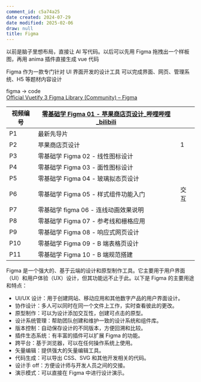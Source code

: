 ```yaml
---
comment_id: c5a74a25
date created: 2024-07-29
date modified: 2025-02-06
draw: null
title: Figma
---
```

以前是脑子里想布局，直接让 AI 写代码。以后可以先用 Figma 拖拽出一个样板图，再用 anima 插件直接生成 vue 代码

<!-- more -->

Figma 作为一款专门针对 UI 界面开发的设计工具 可以完成界面、网页、管理系统、H5 等题材内容设计

figma -> code  
[Official Vuetify 3 Figma Library (Community) – Figma](https://www.figma.com/design/JK1zWdpQyjn2H1LUr0kaiA/Official-Vuetify-3-Figma-Library-(Community)?node-id=1302-3709&m=dev)

| 视频编号 | [零基础学 Figma 01 - 苹果商店页设计_哔哩哔哩_bilibili](https://www.bilibili.com/video/BV1fg411G7cs?p=2&vd_source=dea414ee2d39e74f662ceec0edffdf24) |     |
| ---- | ----------------------------------------------------------------------------------------------------------------------------------- | --- |
| P1   | 最新先导片                                                                                                                               |     |
| P2   | 苹果商店页设计                                                                                                                             | 1   |
| P3   | 零基础学 Figma 02 - 线性图标设计                                                                                                              |     |
| P4   | 零基础学 Figma 03 - 面性图标设计                                                                                                              |     |
| P5   | 零基础学 Figma 04 - 玻璃拟态页设计                                                                                                              |     |
| P6   | 零基础学 Figma 05 - 样式组件功能入门                                                                                                            | 交互  |
| P7   | 零基础学 figma 06 - 连线动画效果说明                                                                                                             |     |
| P8   | 零基础学 Figma 07 - 参考线和栅格应用                                                                                                            |     |
| P9   | 零基础学 Figma 08 - 响应式网页设计                                                                                                             |     |
| P10  | 零基础学 Figma 09 - B 端表格页设计                                                                                                             |     |
| P11  | 零基础学 Figma 10 - B 端规范搭建                                                                                                              |     |

Figma 是一个强大的、基于云端的设计和原型制作工具。它主要用于用户界面（UI）和用户体验（UX）设计，但其功能远不止于此。以下是 Figma 的主要用途和特点：

- UI/UX 设计：用于创建网站、移动应用和其他数字产品的用户界面设计。
- 协作设计：多人可以同时在同一个文件上工作，实时查看彼此的更改。
- 原型制作：可以为设计添加交互性，创建可点击的原型。
- 设计系统管理：帮助团队创建和维护一致的设计系统和组件库。
- 版本控制：自动保存设计的不同版本，方便回溯和比较。
- 插件生态系统：有丰富的插件可以扩展 Figma 的功能。
- 跨平台：基于浏览器，可以在任何操作系统上使用。
- 矢量编辑：提供强大的矢量编辑工具。
- 代码生成：可以导出 CSS、SVG 和其他开发相关的代码。
- 设计手 off：方便设计师与开发人员之间的交接。
- 演示模式：可以直接在 Figma 中进行设计演示。
